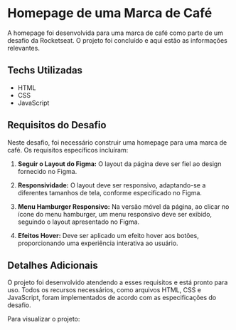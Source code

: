 # Homepage de uma Marca de Café

A homepage foi desenvolvida para uma marca de café como parte de um desafio da Rocketseat. O projeto foi concluído e aqui estão as informações relevantes.

## Techs Utilizadas

- HTML
- CSS
- JavaScript

## Requisitos do Desafio

Neste desafio, foi necessário construir uma homepage para uma marca de café. Os requisitos específicos incluíram:

1. **Seguir o Layout do Figma:** O layout da página deve ser fiel ao design fornecido no Figma.

2. **Responsividade:** O layout deve ser responsivo, adaptando-se a diferentes tamanhos de tela, conforme especificado no Figma.

3. **Menu Hamburger Responsivo:** Na versão móvel da página, ao clicar no ícone do menu hamburger, um menu responsivo deve ser exibido, seguindo o layout apresentado no Figma.

4. **Efeitos Hover:** Deve ser aplicado um efeito hover aos botões, proporcionando uma experiência interativa ao usuário.

## Detalhes Adicionais

O projeto foi desenvolvido atendendo a esses requisitos e está pronto para uso. Todos os recursos necessários, como arquivos HTML, CSS e JavaScript, foram implementados de acordo com as especificações do desafio.

Para visualizar o projeto:
